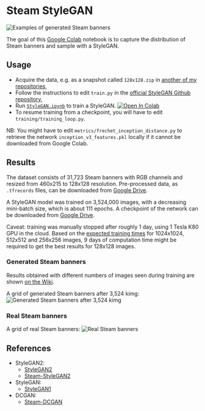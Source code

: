 # Steam StyleGAN

![Examples of generated Steam banners](https://raw.githubusercontent.com/wiki/woctezuma/steam-stylegan/img/generated_banners.jpg)

The goal of this [Google Colab](https://colab.research.google.com/) notebook is to capture the distribution of Steam banners and sample with a StyleGAN.

## Usage

-   Acquire the data, e.g. as a snapshot called `128x128.zip` in [another of my repositories](https://github.com/woctezuma/download-steam-banners-data),
-   Follow the instructions to edit `train.py` in the [official StyleGAN Github repository](https://github.com/NVlabs/stylegan),
-   Run [`StyleGAN.ipynb`][StyleGAN] to train a StyleGAN.
[![Open In Colab][colab-badge]][StyleGAN]
-   To resume training from a checkpoint, you will have to edit `training/training_loop.py`.

NB: You might have to edit `metrics/frechet_inception_distance.py` to retrieve the network `inception_v3_features.pkl` locally if it cannot be downloaded from Google Colab.

## Results

The dataset consists of 31,723 Steam banners with RGB channels and resized from 460x215 to 128x128 resolution.
Pre-processed data, as `.tfrecords` files, can be downloaded from [Google Drive](https://drive.google.com/open?id=1CZxtfwbCmrDqIlSvi_3BTxtaLAAIRp-o).

A StyleGAN model was trained on 3,524,000 images, with a decreasing mini-batch size, which is about 111 epochs.
A checkpoint of the network can be downloaded from [Google Drive](https://drive.google.com/open?id=1BQr7lFiHkx_WFmiyqIcd1m6XAFJNZFOh).

Caveat: training was manually stopped after roughly 1 day, using 1 Tesla K80 GPU in the cloud.
Based on the [expected training times](https://github.com/NVlabs/stylegan#training-networks) for 1024x1024, 512x512 and 256x256 images, 9 days of computation time might be required to get the best results for 128x128 images.

### Generated Steam banners

Results obtained with different numbers of images seen during training are shown [on the Wiki](https://github.com/woctezuma/steam-stylegan/wiki).

A grid of generated Steam banners after 3,524 kimg:
![Generated Steam banners after 3,524 kimg](https://github.com/woctezuma/steam-stylegan/wiki/images_steam_stylegan/fakes003524.jpg)

### Real Steam banners

A grid of real Steam banners:
![Real Steam banners](https://github.com/woctezuma/steam-stylegan/wiki/reals.jpg)

## References

-   StyleGAN2:
    -   [StyleGAN2](https://github.com/NVlabs/stylegan2)
    -   [Steam-StyleGAN2](https://github.com/woctezuma/steam-stylegan2)
-   StyleGAN:
    -   [StyleGAN1](https://github.com/NVlabs/stylegan)
-   DCGAN:    
    -   [Steam-DCGAN](https://github.com/woctezuma/google-colab)

<!-- Definitions -->

[StyleGAN]: <https://colab.research.google.com/github/woctezuma/steam-stylegan/blob/master/StyleGAN.ipynb>

[colab-badge]: <https://colab.research.google.com/assets/colab-badge.svg>
